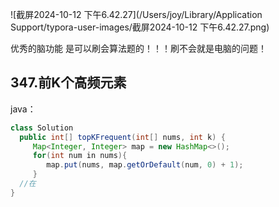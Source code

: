 

![截屏2024-10-12 下午6.42.27](/Users/joy/Library/Application Support/typora-user-images/截屏2024-10-12 下午6.42.27.png)

优秀的脑功能 是可以刷会算法题的！！！刷不会就是电脑的问题！

## 347.前K个高频元素

java：

```java
class Solution
  public int[] topKFrequent(int[] nums, int k) {
     Map<Integer, Integer> map = new HashMap<>();
     for(int num in nums){
        map.put(nums, map.getOrDefault(num, 0) + 1);
     }
  //在
}
```











